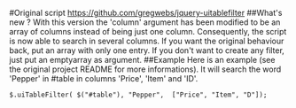 #Original script
https://github.com/gregwebs/jquery-uitablefilter
##What's new ?
With this version the 'column' argument has been modified to be an array of columns instead of being just one column.
Consequently, the script is now able to search in several columns. If you want the original behaviour back, put an array with only one entry.
If you don't want to create any filter, just put an emptyarray as argument.
##Example
Here is an example (see the original project README for more informations). It will search the word 'Pepper' in #table in columns 'Price', 'Item' and 'ID'.
```
$.uiTableFilter( $("#table"), "Pepper",  ["Price", "Item", "D"]);
```